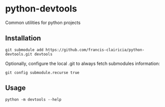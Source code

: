 # python-devtools
Common utilities for python projects

## Installation
```
git submodule add https://github.com/francis-clairicia/python-devtools.git devtools
```

Optionally, configure the local .git to always fetch submodules information:
```
git config submodule.recurse true
```

## Usage
```
python -m devtools --help
```

